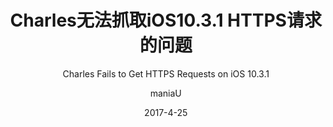 ---
layout:    post
title:     "Charles无法抓取iOS10.3.1 HTTPS请求的问题"
subtitle:  "Charles Fails to Get HTTPS Requests on iOS 10.3.1"
date:      2017-4-25
author:    "maniaU"
header-img: "img/Mythicalwildanimal.jpg"
tags:      技术 工具 效率
catalog:    true
published: false
---